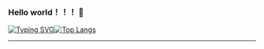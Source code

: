 ### Hello world！！！ 👋

<!--
**ZJ920/ZJ920** is a ✨ _special_ ✨ repository because its `README.md` (this file) appears on your GitHub profile.

Here are some ideas to get you started:

- 🔭 I’m currently working on ...
- 🌱 I’m currently learning ...
- 👯 I’m looking to collaborate on ...
- 🤔 I’m looking for help with ...
- 💬 Ask me about ...
- 📫 How to reach me: ...
- 😄 Pronouns: ...
- ⚡ Fun fact: ...
-->

<!---->
<!--
常用语言占比统计
  展示了常用语言极其占据的百分比
-->

[![Typing SVG](https://readme-typing-svg.herokuapp.com?font=Fira+Code&pause=1000&color=4DD3F7&random=false&width=435&lines=%E6%98%A5%E9%A3%8E%E5%BE%97%E6%84%8F%E9%A9%AC%E8%B9%84%E7%96%BE%EF%BC%8C%E4%B8%80%E6%97%A5%E7%9C%8B%E5%B0%BD%E9%95%BF%E5%AE%89%E8%8A%B1%E3%80%82)](https://git.io/typing-svg)<!--输出：春风得意马蹄疾-->[![Top Langs](https://github-readme-stats.vercel.app/api/top-langs/?username=ZJ920)](https://github.com/ZJ920/github-readme-stats)

---
<!--
仓库状态统计
  显示github仓库的指标数据，例如：个人项目获得的 Stars 数量、今年提交代码的次数、创建的 issue 的数量、以及一个计算出来的总评分 A+。
  该功能组件提供了数个主题可供选择，同时还支持渐变色.

![Christmas's GitHub stats](https://github-readme-stats.vercel.app/api?username=Christmas&show_icons=true&theme=tokyonight)

----
-->
